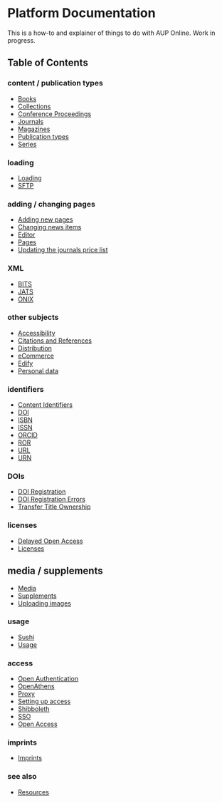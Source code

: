 # Platform Documentation
This is a how-to and explainer of things to do with AUP Online. Work in progress.

## Table of Contents

### content / publication types
- [Books](https://amsterdamuniversitypress.github.io/platform-documentation/books)
- [Collections](https://amsterdamuniversitypress.github.io/platform-documentation/collections)
- [Conference Proceedings](https://amsterdamuniversitypress.github.io/platform-documentation/conferenceproceedings)
- [Journals](https://amsterdamuniversitypress.github.io/platform-documentation/journals)
- [Magazines](https://amsterdamuniversitypress.github.io/platform-documentation/magazines)
- [Publication types](https://amsterdamuniversitypress.github.io/platform-documentation/publicationtypes)
- [Series](https://amsterdamuniversitypress.github.io/platform-documentation/series)

### loading
- [Loading](https://amsterdamuniversitypress.github.io/platform-documentation/loading)
- [SFTP](sftp.md)

### adding / changing pages
- [Adding new pages](https://amsterdamuniversitypress.github.io/platform-documentation/addingnewpages)
- [Changing news items](https://amsterdamuniversitypress.github.io/platform-documentation/changingnewsitems)
- [Editor](https://amsterdamuniversitypress.github.io/platform-documentation/editor)
- [Pages](https://amsterdamuniversitypress.github.io/platform-documentation/pages)
- [Updating the journals price list](https://amsterdamuniversitypress.github.io/platform-documentation/updatingjournalspricelist)

### XML
- [BITS](https://amsterdamuniversitypress.github.io/platform-documentation/bits)
- [JATS](https://amsterdamuniversitypress.github.io/platform-documentation/jats)
- [ONIX](https://amsterdamuniversitypress.github.io/platform-documentation/onix)

### other subjects
- [Accessibility](https://amsterdamuniversitypress.github.io/platform-documentation/accessibility)
- [Citations and References](https://amsterdamuniversitypress.github.io/platform-documentation/citationsreferences)
- [Distribution](distribution.md)
- [eCommerce](https://amsterdamuniversitypress.github.io/platform-documentation/ecommerce)
- [Edify](edify.md)
- [Personal data](https://amsterdamuniversitypress.github.io/platform-documentation/personaldata)

### identifiers
- [Content Identifiers](contentidentifiers.md)
- [DOI](doi.md)
- [ISBN](isbn.md)
- [ISSN](issn.md)
- [ORCID](orcid.md)
- [ROR](ror.md)
- [URL](url.md)
- [URN](urn.md)

### DOIs
- [DOI Registration](doiregistration.md)
- [DOI Registration Errors](doiregistrationerrors.md)
- [Transfer Title Ownership](transfertitleownership.md)

### licenses
- [Delayed Open Access](https://amsterdamuniversitypress.github.io/platform-documentation/delayedopenaccess)
- [Licenses](https://amsterdamuniversitypress.github.io/platform-documentation/licenses)

## media / supplements
- [Media](https://amsterdamuniversitypress.github.io/platform-documentation/media)
- [Supplements](https://amsterdamuniversitypress.github.io/platform-documentation/supplements)
- [Uploading images](https://amsterdamuniversitypress.github.io/platform-documentation/uploadingimages)

### usage
- [Sushi](https://amsterdamuniversitypress.github.io/platform-documentation/sushi)
- [Usage](https://amsterdamuniversitypress.github.io/platform-documentation/usage)

### access
- [Open Authentication](https://amsterdamuniversitypress.github.io/platform-documentation/openauthentication)
- [OpenAthens](https://amsterdamuniversitypress.github.io/platform-documentation/openathens)
- [Proxy](https://amsterdamuniversitypress.github.io/platform-documentation/proxy)
- [Setting up access](https://amsterdamuniversitypress.github.io/platform-documentation/settingupaccess)
- [Shibboleth](https://amsterdamuniversitypress.github.io/platform-documentation/shibboleth)
- [SSO](https://amsterdamuniversitypress.github.io/platform-documentation/sso)
- [Open Access](https://amsterdamuniversitypress.github.io/platform-documentation/openaccess)

### imprints
- [Imprints](https://amsterdamuniversitypress.github.io/platform-documentation/imprints)

### see also
- [Resources](https://amsterdamuniversitypress.github.io/platform-documentation/resources)

<!--
## webinar
- [webinar-20240606](https://amsterdamuniversitypress.github.io/platform-documentation/webinar-20240606)

## planned pages

- XML instructions per content type (journals, processings, books, magazines)
- file names / directory structures
- dealing with the FTP
- dealing with the site
- procedures (DOI registration, archiving, supplements)
-->
